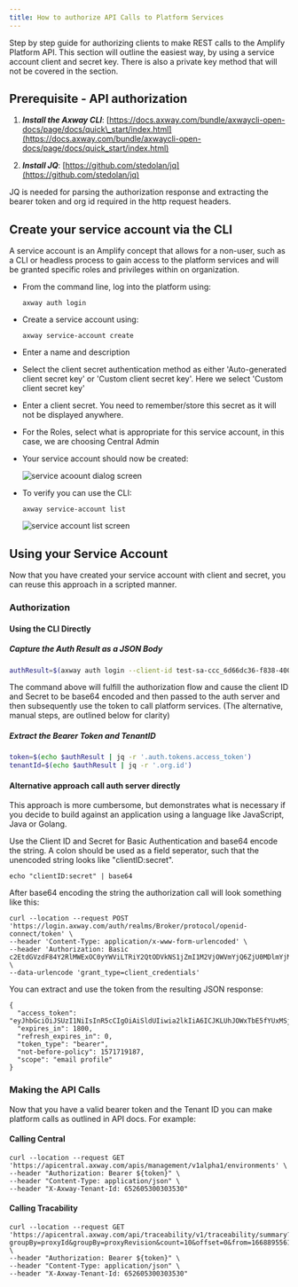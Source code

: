 ```yaml
---
title: How to authorize API Calls to Platform Services
---
```

Step by step guide for authorizing clients to make REST calls to the Amplify Platform API. This section will outline the easiest way, by using a service account client and secret key. There is also a private key method that will not be covered in the section.

## Prerequisite - API authorization

1. ***Install the Axway CLI***: [https://docs.axway.com/bundle/axwaycli-open-docs/page/docs/quick\_start/index.html](https://docs.axway.com/bundle/axwaycli-open-docs/page/docs/quick_start/index.html)

2. ***Install JQ***:  [https://github.com/stedolan/jq](https://github.com/stedolan/jq)

JQ is needed for parsing the authorization response and extracting the bearer token and org id required in the http  request headers.

## Create your service account via the CLI

A service account is an Amplify concept that allows for a non-user, such as a CLI or headless process to gain access to the platform services and will be granted specific roles and privileges within on organization.

* From the command line, log into the platform using:

  `axway auth login`

* Create a service account using:

  `axway service-account create`

* Enter a name and description

* Select the client secret authentication method as either 'Auto-generated client secret key' or 'Custom client secret key'. Here we select 'Custom client secret key'

* Enter a client secret. You need to remember/store this secret as it will not be displayed anywhere.

* For the Roles, select what is appropriate for this service account, in this case, we are choosing Central Admin

* Your service account should now be created:

  ![service acoount dialog screen](/Images/integration/create-service-account.png)

* To verify you can use the CLI:

  `axway service-account list`

  ![service account list screen](/Images/integration/service-account-list.png)

## Using your Service Account

Now that you have created your service account with client and secret, you can reuse this approach in a scripted manner.

### Authorization

#### Using the CLI Directly

##### Capture the Auth Result as a JSON Body

```sh
authResult=$(axway auth login --client-id test-sa-ccc_6d66dc36-f838-4006-8c44-5340d4698be5 --client-secret thisisasecret --json)
```

The command above will fulfill the authorization flow and cause the client ID and Secret to be base64 encoded and then passed to the auth server and then subsequently use the token to call platform services. (The alternative, manual steps, are outlined below for clarity)

##### Extract the Bearer Token and TenantID

```sh
token=$(echo $authResult | jq -r '.auth.tokens.access_token')
tenantId=$(echo $authResult | jq -r '.org.id')
```

#### Alternative approach call auth server directly

This approach is more cumbersome, but demonstrates what is necessary if you decide to build against an application using a language like JavaScript, Java or Golang.  

Use the Client ID and Secret for Basic Authentication and base64 encode the string. A colon should be used as a field seperator, such that the unencoded string looks like "clientID:secret".  

```
echo "clientID:secret" | base64 
```

After base64 encoding the string the authorization call will look something like this:

```
curl --location --request POST 'https://login.axway.com/auth/realms/Broker/protocol/openid-connect/token' \
--header 'Content-Type: application/x-www-form-urlencoded' \
--header 'Authorization: Basic c2EtdGVzdF84Y2RlMWExOC0yYWViLTRiY2QtODVkNS1jZmI1M2VjOWVmYjQ6ZjU0MDlmYjMtYjNhZC00MjU3LWE4NjgtZTNmMzY4NGYxMmY1' \
--data-urlencode 'grant_type=client_credentials'
```

You can extract and use the token from the resulting JSON response:

```
{
  "access_token": "eyJhbGciOiJSUzI1NiIsInR5cCIgOiAiSldUIiwia2lkIiA6ICJKLUhJOWxTbE5fYUxMSj...",
  "expires_in": 1800,
  "refresh_expires_in": 0,
  "token_type": "bearer",
  "not-before-policy": 1571719187,
  "scope": "email profile"
}
```

### Making the API Calls

Now that you have a valid bearer token and the Tenant ID you can make platform calls as outlined in API docs. For example:  

#### Calling Central  

```
curl --location --request GET 'https://apicentral.axway.com/apis/management/v1alpha1/environments' \
--header "Authorization: Bearer ${token}" \
--header "Content-Type: application/json" \
--header "X-Axway-Tenant-Id: 652605300303530"
```

#### Calling Tracability

```
curl --location --request GET 'https://apicentral.axway.com/api/traceability/v1/traceability/summary?groupBy=proxyId&groupBy=proxyRevision&count=10&offset=0&from=1668895561864&to=1669500361864' \
--header "Authorization: Bearer ${token}" \
--header "Content-Type: application/json" \
--header "X-Axway-Tenant-Id: 652605300303530"
```
